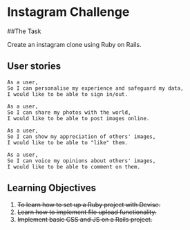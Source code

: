 # Instagram Challenge  

##The Task  

Create an instagram clone using Ruby on Rails. 

## User stories  
```
As a user,
So I can personalise my experience and safeguard my data,  
I would like to be able to sign in/out.  

As a user,  
So I can share my photos with the world,  
I would like to be able to post images online.  

As a user,  
So I can show my appreciation of others' images,  
I would like to be able to "like" them.  

As a user,
So I can voice my opinions about others' images,  
I would like to be able to comment on them.
```
## Learning Objectives  

1. ~~To learn how to set up a Ruby project with Devise.~~  
2. ~~Learn how to implement file upload functionality.~~  
3. ~~Implement basic CSS and JS on a Rails project.~~